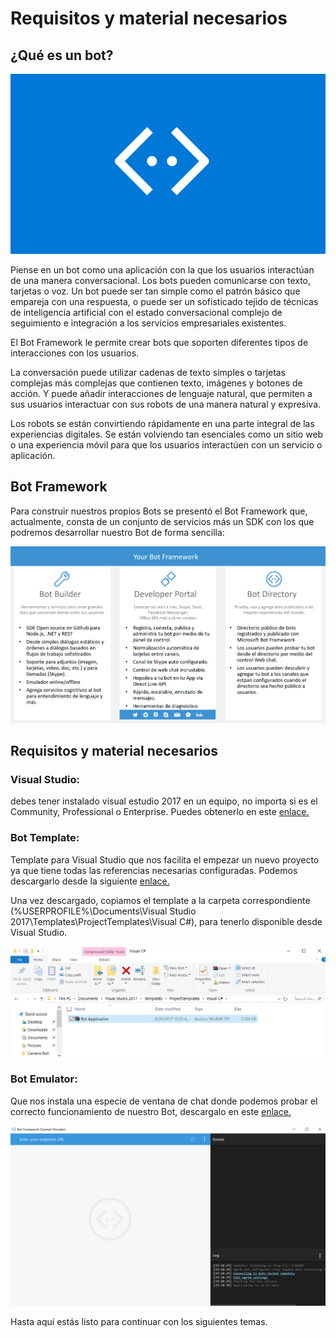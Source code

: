 # Requisitos y material necesarios


## ¿Qué es un bot?

<img src="Imagenes/bot_logo.png"/>

Piense en un bot como una aplicación con la que los usuarios interactúan de una manera conversacional. Los bots pueden comunicarse con texto, tarjetas o voz. Un bot puede ser tan simple como el patrón básico que empareja con una respuesta, o puede ser un sofisticado tejido de técnicas de inteligencia artificial con el estado conversacional complejo de seguimiento e integración a los servicios empresariales existentes.

El Bot Framework le permite crear bots que soporten diferentes tipos de interacciones con los usuarios.

La conversación puede utilizar cadenas de texto simples o tarjetas complejas más complejas que contienen texto, imágenes y botones de acción. Y puede añadir interacciones de lenguaje natural, que permiten a sus usuarios interactuar con sus robots de una manera natural y expresiva.

Los robots se están convirtiendo rápidamente en una parte integral de las experiencias digitales. Se están volviendo tan esenciales como un sitio web o una experiencia móvil para que los usuarios interactúen con un servicio o aplicación.

## Bot Framework 

Para construir nuestros propios Bots se presentó el Bot Framework que, actualmente, consta de un conjunto de servicios más un SDK con los que podremos desarrollar nuestro Bot de forma sencilla:

<img src="Imagenes/framework.png"/>

## Requisitos y material necesarios

### Visual Studio:
 debes tener instalado visual estudio 2017 en un equipo, no importa si es el Community, Professional o Enterprise. Puedes obtenerlo en este [enlace.](https://www.visualstudio.com/es/downloads/?rr=https%3A%2F%2Fwww.google.com.mx%2F) 

### Bot Template: 
Template para Visual Studio que nos facilita el empezar un nuevo proyecto ya que tiene todas las referencias necesarias configuradas. Podemos descargarlo desde la siguiente [enlace.](http://aka.ms/bf-bc-vstemplate)

Una vez descargado, copiamos el template a la carpeta correspondiente (%USERPROFILE%\Documents\Visual Studio 2017\Templates\ProjectTemplates\Visual C#), para tenerlo disponible desde Visual Studio.

<img src="Imagenes/template.png"/>

### Bot Emulator: 
Que nos instala una especie de ventana de chat donde podemos probar el correcto funcionamiento de nuestro Bot, descargalo en este [enlace.](https://github.com/Microsoft/BotFramework-Emulator/releases/download/v3.5.31/botframework-emulator-Setup-3.5.31.exe)

<img src="Imagenes/emulador.png"/>


Hasta aquí estás listo para continuar con los siguientes temas.